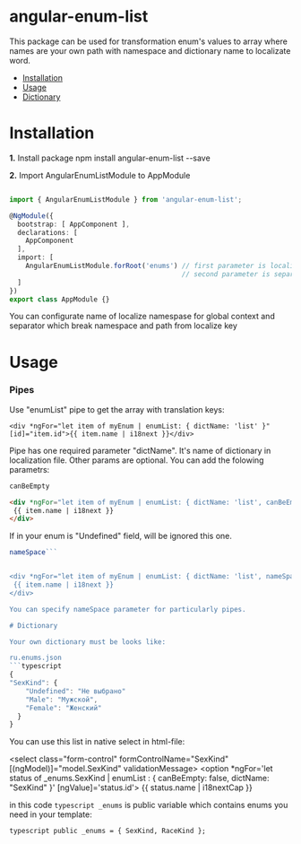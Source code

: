 # angular-enum-list

This package can be used for transformation enum's values to array where names are your own path with namespace and dictionary name to localizate word.



 - [Installation](#installation)
 - [Usage](#usage)
 - [Dictionary](#dictionary)
 
 
# Installation

**1.** Install package
    npm install angular-enum-list --save
    

**2.** Import AngularEnumListModule to AppModule

```typescript

import { AngularEnumListModule } from 'angular-enum-list';

@NgModule({
  bootstrap: [ AppComponent ],
  declarations: [   
    AppComponent
  ],
  import: [
    AngularEnumListModule.forRoot('enums') // first parameter is localization namespace name,
                                           // second parameter is separator, default ':'
  ]
})
export class AppModule {}

```

You can configurate name of localize namespase for global context and separator which break namespace and path from localize key



# Usage

### Pipes

Use "enumList" pipe to get the array with translation keys:

    <div *ngFor="let item of myEnum | enumList: { dictName: 'list' }" [id]="item.id">{{ item.name | i18next }}</div>
    
Pipe has one required parameter "dictName". It's name of dictionary in localization file.
Other params are optional. You can add the folowing parametrs:

```javascript
canBeEmpty
```
```html
<div *ngFor="let item of myEnum | enumList: { dictName: 'list', canBeEmpty: true }" [id]="item.id">
 {{ item.name | i18next }}
</div>
```

If in your enum is "Undefined" field, will be ignored this one.

```typescript
nameSpace```


<div *ngFor="let item of myEnum | enumList: { dictName: 'list', nameSpace: 'my-favorite-enums' }" [id]="item.id">
 {{ item.name | i18next }}
</div>

You can specify nameSpace parameter for particularly pipes.

# Dictionary

Your own dictionary must be looks like:

ru.enums.json
```typescript
{
"SexKind": {
    "Undefined": "Не выбрано"
    "Male": "Мужской",
    "Female": "Женский"
  }
}
 ```
 
 You can use this list in native select in html-file:

  <select class="form-control"
            formControlName="SexKind"
            [(ngModel)]="model.SexKind"
            validationMessage>
      <option *ngFor='let status of _enums.SexKind | enumList : { canBeEmpty: false, dictName: "SexKind" }'
              [ngValue]='status.id'>
        {{ status.name | i18nextCap }}
      </option>
    </select>

in this code ```typescript _enums``` is public variable which contains enums you need in your template:

```typescript public _enums = { SexKind, RaceKind };```
